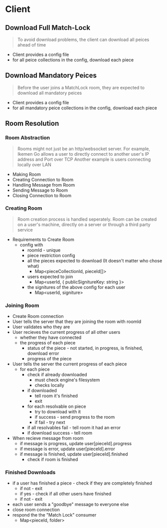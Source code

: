 # Client
## Download Full Match-Lock
> To avoid download problems, the client can download all peices ahead of time
- Client provides a config file
- for all peice collections in the config, download each piece

## Download Mandatory Peices
> Before the user joins a MatchLock room, they are expected to download all mandatory peices
- Client provides a config file
- for all mandatory peice collections in the config, download each piece

## Room Resolution
### Room Abstraction
> Rooms might not just be an http/websocket server.
> For example, Ikemen Go allows a user to directly connect to another user's IP address and Port over TCP
> Another example is users connecting locally over LAN
- Making Room
- Creating Connection to Room
- Handling Message from Room
- Sending Message to Room
- Closing Connection to Room

### Creating Room
> Room creation process is handled seperately.
> Room can be created on a user's machine, directly on a server or through a third party service
- Requirements to Create Room
  - config with
    - roomId - unique
    - piece restriction config
    - all the pieces expected to download (It doesn't matter who chose what)
      - Map<pieceCollectionId, pieceId[]>
    - users expected to join
      - Map<userId, { publicSignitureKey: string }>
    - the signitures of the above config for each user
      - Map<userId, signiture>

### Joining Room
- Create Room connection
- User tells the server that they are joining the room with roomId
- User validates who they are
- User recieves the current progress of all other users
  - whether they have connected
  - the progress of each piece
    - status of the piece - not started, in progress, is finished, download error
    - progress of the piece
- User tells the server the current progress of each piece
  - for each piece
    - check if already downloaded
      - must check engine's filesystem
      - checks locally
    - if downloaded
      - tell room it's finished
      - exit
    - for each resolvable on piece
      - try to download with it
      - if success - send progress to the room
      - if fail - try next
    - if all resolvables fail - tell room it had an error
    - if download success - tell room
- When recieve message from room
  - if message is progress, update user\[pieceId\].progress
  - if message is error, update user\[pieceId\].error
  - if message is finished, update user\[pieceId\].finished
    - check if room is finished

### Finished Downloads
- if a user has finished a piece - check if they are completely finished
  - if not - exit
  - if yes - check if all other users have finished
  - if not - exit
- each user sends a "goodbye" message to everyone else
- close room connection
- respond the the "Match Lock" consumer
  - Map<pieceId, folder>
